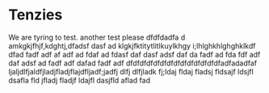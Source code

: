 # Tenzies
We are tyring to test. another test please dfdfdadfa d amkgkjfhjf,kdghtj,dfadsf dasf ad klgkjfktitytlitlkuylkhgy i;lhlghkhlghghklkdf dfad fadf adf af adf ad fdaf ad fdasf daf dasf adsf daf da fadf ad fda fdf adf daf adsf ad fadf adf dafad fadf adf dfdfdfdfdfdfdfdfdfdfdfdfdfdfadfadadfaf ljaljdlfjaldfjladjfladjflajdfljadf;jadfj dlfj dlfjladk fj;ldaj fldaj fladsj fldsajf ldsjfl dsafla fld jfladj fladjf ldajfl dasjfld aflad fad